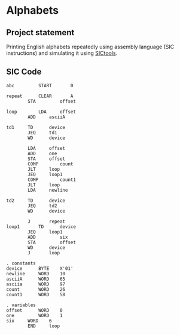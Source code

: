 # Alphabets
## Project statement
Printing English alphabets repeatedly using assembly language (SIC instructions) and simulating it using [SICtools](https://jurem.github.io/SicTools/).

## SIC Code
```
abc        	START      	0

repeat 		CLEAR		A
		STA 		offset

loop		LDA		offset
		ADD		asciiA

td1		TD		device
		JEQ		td1
		WD		device

		LDA		offset				
		ADD		one
		STA		offset				
		COMP		count		
		JLT		loop
		JEQ		loop1
		COMP		count1		
		JLT		loop
		LDA		newline

td2		TD 		device
		JEQ	 	td2
		WD		device
			
		J 		repeat
loop1		TD 		device
		JEQ		loop1
		ADD 		six
		STA 		offset
		WD 		device
		J 		loop

. constants	
device		BYTE	X'01'
newline 	WORD	10
asciiA		WORD	65
asciia		WORD	97
count		WORD	26
count1		WORD	58

. variables
offset		WORD	0	
one        	WORD	1
six	 	WORD	6
		END		loop
```
